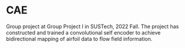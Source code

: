 # CAE
Group project at Group Project I in SUSTech, 2022 Fall. The project has constructed and trained a convolutional self encoder to achieve bidirectional mapping of airfoil data to flow field information.
